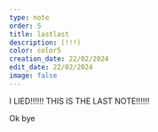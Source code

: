 ```yaml
---
type: note
order: 5
title: lastlast
description: (!!!)
color: color5
creation_date: 22/02/2024
edit_date: 22/02/2024
image: false
---
```

I LIED!!!!!! THIS IS THE LAST NOTE!!!!!!

Ok bye
